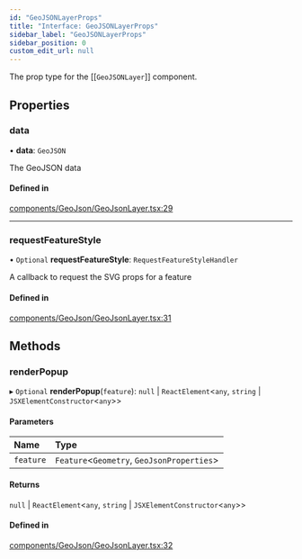 ```yaml
---
id: "GeoJSONLayerProps"
title: "Interface: GeoJSONLayerProps"
sidebar_label: "GeoJSONLayerProps"
sidebar_position: 0
custom_edit_url: null
---
```


The prop type for the [[`GeoJSONLayer`]] component.

## Properties

### data

• **data**: `GeoJSON`

The GeoJSON data

#### Defined in

[components/GeoJson/GeoJsonLayer.tsx:29](https://github.com/rob-blackbourn/jetblack-map/blob/37c0ad1/src/components/GeoJson/GeoJsonLayer.tsx#L29)

___

### requestFeatureStyle

• `Optional` **requestFeatureStyle**: `RequestFeatureStyleHandler`

A callback to request the SVG props for a feature

#### Defined in

[components/GeoJson/GeoJsonLayer.tsx:31](https://github.com/rob-blackbourn/jetblack-map/blob/37c0ad1/src/components/GeoJson/GeoJsonLayer.tsx#L31)

## Methods

### renderPopup

▸ `Optional` **renderPopup**(`feature`): ``null`` \| `ReactElement`<`any`, `string` \| `JSXElementConstructor`<`any`\>\>

#### Parameters

| Name | Type |
| :------ | :------ |
| `feature` | `Feature`<`Geometry`, `GeoJsonProperties`\> |

#### Returns

``null`` \| `ReactElement`<`any`, `string` \| `JSXElementConstructor`<`any`\>\>

#### Defined in

[components/GeoJson/GeoJsonLayer.tsx:32](https://github.com/rob-blackbourn/jetblack-map/blob/37c0ad1/src/components/GeoJson/GeoJsonLayer.tsx#L32)
